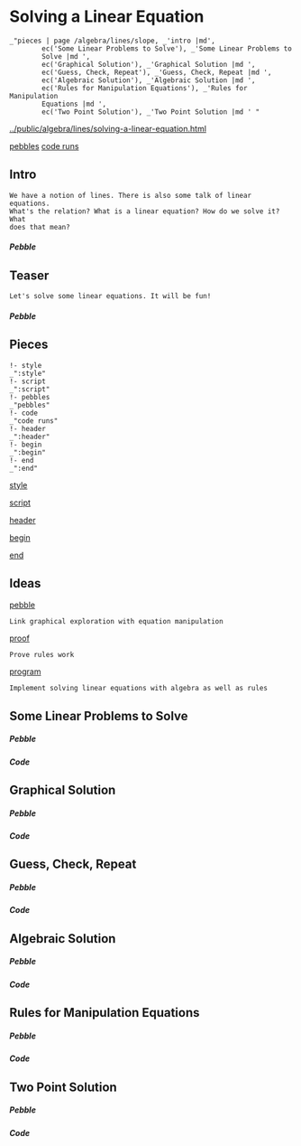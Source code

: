 # Solving a Linear Equation

    _"pieces | page /algebra/lines/slope, _'intro |md',
            ec('Some Linear Problems to Solve'), _'Some Linear Problems to
            Solve |md ',
            ec('Graphical Solution'), _'Graphical Solution |md ',
            ec('Guess, Check, Repeat'), _'Guess, Check, Repeat |md ',
            ec('Algebraic Solution'), _'Algebraic Solution |md ',
            ec('Rules for Manipulation Equations'), _'Rules for Manipulation
            Equations |md ',
            ec('Two Point Solution'), _'Two Point Solution |md ' "


[../public/algebra/lines/solving-a-linear-equation.html](# "save:")

[pebbles](#pebble "h5: | .join \n")
[code runs](#code "h5: | .join \n")

## Intro

    We have a notion of lines. There is also some talk of linear equations.
    What's the relation? What is a linear equation? How do we solve it? What
    does that mean? 

##### Pebble

## Teaser

    Let's solve some linear equations. It will be fun!
    
##### Pebble

## Pieces

    !- style
    _":style"
    !- script
    _":script"
    !- pebbles
    _"pebbles"
    !- code
    _"code runs"
    !- header
    _":header"
    !- begin
    _":begin"
    !- end
    _":end"



[style]() 

[script]()

[header]()

[begin]()

[end]()

## Ideas

[pebble]()

    Link graphical exploration with equation manipulation

[proof]()

    Prove rules work

[program]()

    Implement solving linear equations with algebra as well as rules



## Some Linear Problems to Solve




##### Pebble


##### Code


## Graphical Solution




##### Pebble


##### Code


## Guess, Check, Repeat




##### Pebble


##### Code


## Algebraic Solution




##### Pebble


##### Code


## Rules for Manipulation Equations




##### Pebble


##### Code


## Two Point Solution




##### Pebble


##### Code
